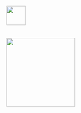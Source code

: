<div align="left">
<br>
  <a href="https://ayo.so/arthie" target="_blank">
    <img src="https://img.shields.io/badge/%E2%9D%A4%EF%B8%8F%20All%20my%20socials-3498db?style=flat&logoColor=white" height="50" />
  </a>
<br><br> <!-- espaço extra -->
</div>

<div align="left">
<br>

<img src="https://github-readme-stats.vercel.app/api?username=arthiee4&show_icons=true&theme=transparent&hide_title=true&count_private=true" height="180" />

<!-- <img src="https://github-readme-stats.vercel.app/api/top-langs/?username=arthiee4&layout=compact&langs_count=7&theme=dark" height="180" width="450" /> -->

<br>
</div>

